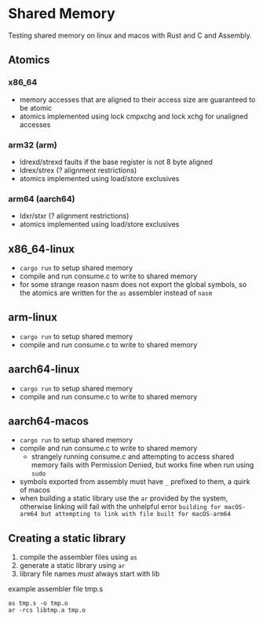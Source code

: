 # Shared Memory
Testing shared memory on linux and macos with Rust and C and Assembly.

## Atomics
### x86_64
 - memory accesses that are aligned to their access size are guaranteed to be atomic
 - atomics implemented using lock cmpxchg and lock xchg for unaligned accesses
### arm32 (arm)
 - ldrexd/strexd faults if the base register is not 8 byte aligned
 - ldrex/strex (? alignment restrictions)
 - atomics implemented using load/store exclusives
### arm64 (aarch64)
 - ldxr/stxr (? alignment restrictions)
 - atomics implemented using load/store exclusives

## x86_64-linux
 - `cargo run` to setup shared memory
 - compile and run consume.c to write to shared memory
 - for some strange reason nasm does not export the global symbols, so the atomics are written for the `as` assembler instead of `nasm`

## arm-linux
 - `cargo run` to setup shared memory
 - compile and run consume.c to write to shared memory

## aarch64-linux
 - `cargo run` to setup shared memory
 - compile and run consume.c to write to shared memory

## aarch64-macos
 - `cargo run` to setup shared memory
 - compile and run consume.c to write to shared memory
    - strangely running consume.c and attempting to access shared memory fails with Permission Denied, but works fine when run using `sudo`
 - symbols exported from assembly must have `_` prefixed to them, a quirk of macos
 - when building a static library use the `ar` provided by the system, otherwise linking will fail with the unhelpful error `building for macOS-arm64 but attempting to link with file built for macOS-arm64`

## Creating a static library
1. compile the assembler files using `as`
2. generate a static library using `ar`
3. library file names *must* always start with lib

example assembler file tmp.s
```
as tmp.s -o tmp.o
ar -rcs libtmp.a tmp.o
```
